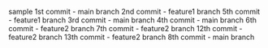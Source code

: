 sample
1st commit -  main branch
2nd commit - feature1 branch
5th commit - feature1 branch
3rd commit - main branch
4th commit - main branch
6th commit - feature2 branch
7th commit - feature2 branch
12th commit - feature2 branch
13th commit - feature2 branch
8th commit - main branch
